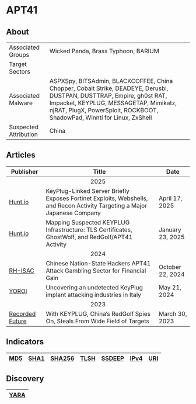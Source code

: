 <h1>APT41</h1>

<h2>About</h2>
<table>
  <tr>
    <td>Associated Groups</td>
    <td>Wicked Panda, Brass Typhoon, BARIUM</td>
  </tr>
  <tr>
    <td>Target Sectors</td>
    <td></td>
  </tr>
  <tr>
    <td>Associated Malware</td>
    <td>ASPXSpy, BITSAdmin, BLACKCOFFEE, China Chopper, Cobalt Strike, DEADEYE, Derusbi, DUSTPAN, DUSTTRAP, Empire, gh0st RAT, Impacket, KEYPLUG, MESSAGETAP, Mimikatz, njRAT, PlugX, PowerSploit, ROCKBOOT, ShadowPad, Winnti for Linux, ZxShell</td>
  </tr>
  <tr>
    <td>Suspected Attribution</td>
    <td>China</td>
  </tr>
</table>

<h2>Articles</h2>
<table>
  <thead>
    <tr>
      <th>Publisher</th>
      <th>Title</th>
      <th>Date</th>
    </tr>
  </thead>
  <tbody>
    <tr>
      <td colspan="100" align="center">2025</td>
    </tr>
    <tr>
      <td>
        <a href="https://hunt.io/blog/keyplug-server-exposes-fortinet-exploits-webshells">Hunt.io</a>
      </td>
      <td>KeyPlug-Linked Server Briefly Exposes Fortinet Exploits, Webshells, and Recon Activity Targeting a Major Japanese Company</td>
      <td>April 17, 2025</td>
    </tr>
    <tr>
      <td>
        <a href="https://hunt.io/blog/keyplug-infrastructure-tls-certificates-ghostwolf-activity">Hunt.io</a>
      </td>
      <td>Mapping Suspected KEYPLUG Infrastructure: TLS Certificates, GhostWolf, and RedGolf/APT41 Activity</td>
      <td>January 23, 2025</td>
    </tr>
    <tr>
      <td colspan="100" align="center">2024</td>
    </tr>
    <tr>
      <td>
        <a href="https://rhisac.org/threat-intelligence/chinese-nation-state-hackers-apt41-attack-gambling-sector-for-financial-gain/">RH-ISAC</a>
      </td>
      <td>Chinese Nation-State Hackers APT41 Attack Gambling Sector for Financial Gain</td>
      <td>October 22, 2024</td>
    </tr>
    <tr>
      <td>
        <a href="https://yoroi.company/research/uncovering-an-undetected-keyplug-implant-attacking-industries-in-italy/">YOROI</a>
      </td>
      <td>Uncovering an undetected KeyPlug implant attacking industries in Italy</td>
      <td>May 21, 2024</td>
    </tr>
    <tr>
      <td colspan="100" align="center">2023</td>
    </tr>
    <tr>
      <td>
        <a href="https://go.recordedfuture.com/hubfs/reports/cta-2023-0330.pdf">Recorded Future</a>
      </td>
      <td>With KEYPLUG, China’s RedGolf Spies On, Steals From Wide Field of Targets</td>
      <td>March 30, 2023</td>
    </tr>
  </tbody>
</table>


<h2>Indicators</h2>
<table>
  <thead>
    <tr>
      <th>
        <a href="https://github.com/PudgyDragon/Threat-Intel/blob/main/All/APT41/samples.md5">MD5</a>
      </th>
      <th>
        <a href="https://github.com/PudgyDragon/Threat-Intel/blob/main/All/APT41/samples.sha1">SHA1</a>
      </th>
      <th>
        <a href="https://github.com/PudgyDragon/Threat-Intel/blob/main/All/APT41/samples.sha256">SHA256</a>
      </th>
      <th>
        <a href="https://github.com/PudgyDragon/Threat-Intel/blob/main/All/APT41/samples.tlsh">TLSH</a>
      </th>
      <th>
        <a href="https://github.com/PudgyDragon/Threat-Intel/blob/main/All/APT41/samples.ssdeep">SSDEEP</a>
      </th>
      <th>
        <a href="https://github.com/PudgyDragon/Threat-Intel/blob/main/All/APT41/IPv4.txt">IPv4</a>
      </th>
      <th>
        <a href="https://github.com/PudgyDragon/Threat-Intel/blob/main/All/APT41/uri.txt">URI</a>
      </th>      
    </tr>
  </thead>
</table>


<h2>Discovery</h2>
<table>
  <thead>
    <tr>
      <th>
        <a href="https://github.com/PudgyDragon/Threat-Intel/blob/main/All/APT41/rules.yara">YARA</a>
      </th>
   </tr>
  </thead>
</table>
